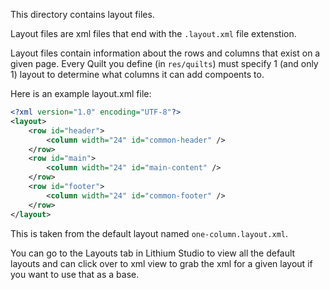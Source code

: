 This directory contains layout files.  

Layout files are xml files that end with the `.layout.xml` file extenstion.  

Layout files contain information about the rows and columns that exist on a given page.  Every Quilt you define (in `res/quilts`) must specify 1 (and only 1) layout to determine what columns it can add compoents to.  

Here is an example layout.xml file:

```xml
<?xml version="1.0" encoding="UTF-8"?>
<layout>
	<row id="header">
		<column width="24" id="common-header" />
	</row>
	<row id="main">
		<column width="24" id="main-content" />
	</row>
	<row id="footer">
		<column width="24" id="common-footer" />
	</row>
</layout>
```
This is taken from the default layout named `one-column.layout.xml`.

You can go to the Layouts tab in Lithium Studio to view all the default layouts and can click over to xml view to grab the xml for a given layout if you want to use that as a base.